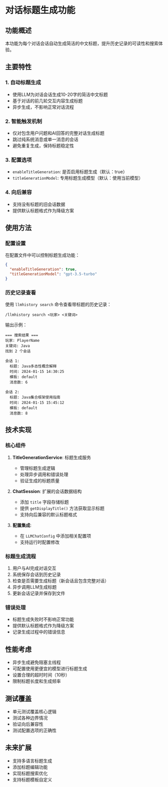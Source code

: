# 对话标题生成功能

## 功能概述

本功能为每个对话会话自动生成简洁的中文标题，提升历史记录的可读性和搜索体验。

## 主要特性

### 1. 自动标题生成
- 使用LLM为对话会话生成10-20字的简洁中文标题
- 基于对话的前几轮交互内容生成标题
- 异步生成，不影响正常对话流程

### 2. 智能触发机制
- 仅对包含用户问题和AI回答的完整对话生成标题
- 跳过纯系统消息或单一消息的会话
- 避免重复生成，保持标题稳定性

### 3. 配置选项
- `enableTitleGeneration`: 是否启用标题生成（默认：true）
- `titleGenerationModel`: 专用标题生成模型（默认：使用当前模型）

### 4. 向后兼容
- 支持没有标题的旧会话数据
- 提供默认标题格式作为降级方案

## 使用方法

### 配置设置

在配置文件中可以控制标题生成功能：

```json
{
  "enableTitleGeneration": true,
  "titleGenerationModel": "gpt-3.5-turbo"
}
```

### 历史记录查看

使用 `llmhistory search` 命令查看带标题的历史记录：

```
/llmhistory search <玩家> <关键词>
```

输出示例：
```
=== 搜索结果 ===
玩家: PlayerName
关键词: Java
找到 2 个会话

会话 1:
  标题: Java多态性概念解释
  时间: 2024-01-15 14:30:25
  模板: default
  消息数: 6

会话 2:
  标题: Java集合框架使用指南
  时间: 2024-01-15 15:45:12
  模板: default
  消息数: 8
```

## 技术实现

### 核心组件

1. **TitleGenerationService**: 标题生成服务
   - 管理标题生成逻辑
   - 处理异步调用和错误处理
   - 验证生成的标题质量

2. **ChatSession**: 扩展的会话数据结构
   - 添加 `title` 字段存储标题
   - 提供 `getDisplayTitle()` 方法获取显示标题
   - 支持向后兼容的默认标题格式

3. **配置集成**: 
   - 在 `LLMChatConfig` 中添加相关配置项
   - 支持运行时配置修改

### 标题生成流程

1. 用户与AI完成对话交互
2. 系统保存会话到历史记录
3. 检查是否需要生成标题（新会话且包含完整对话）
4. 异步调用LLM生成标题
5. 更新会话记录并保存到文件

### 错误处理

- 标题生成失败时不影响正常功能
- 提供默认标题格式作为降级方案
- 记录生成过程中的错误信息

## 性能考虑

- 异步生成避免阻塞主线程
- 可配置使用更便宜的模型进行标题生成
- 设置合理的超时时间（10秒）
- 限制标题长度和生成频率

## 测试覆盖

- 单元测试覆盖核心逻辑
- 测试各种边界情况
- 验证向后兼容性
- 测试配置选项的正确性

## 未来扩展

- 支持多语言标题生成
- 添加标题编辑功能
- 实现标题搜索优化
- 支持标题模板自定义
